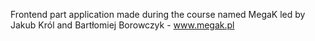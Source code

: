 Frontend part application made during the course named MegaK led by Jakub Król and Bartłomiej Borowczyk - www.megak.pl
